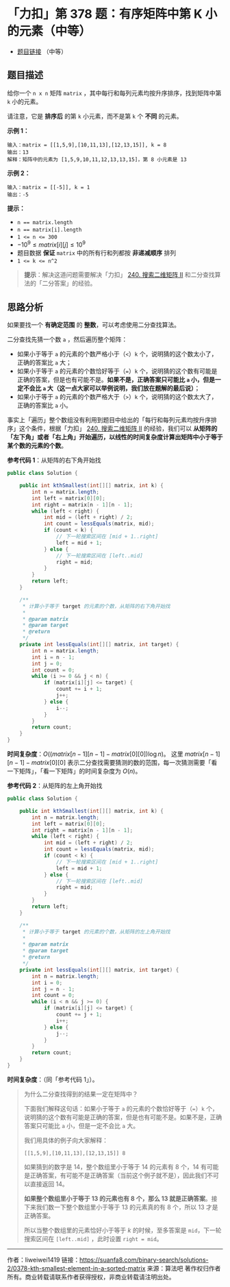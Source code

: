 # 「力扣」第 378 题：有序矩阵中第 K 小的元素（中等）

- [题目链接](https://leetcode-cn.com/problems/kth-smallest-element-in-a-sorted-matrix/) （中等）

## 题目描述

给你一个 `n x n` 矩阵 `matrix` ，其中每行和每列元素均按升序排序，找到矩阵中第 `k` 小的元素。

请注意，它是 **排序后** 的第 `k` 小元素，而不是第 `k` 个 **不同** 的元素。

**示例 1：**

```
输入：matrix = [[1,5,9],[10,11,13],[12,13,15]], k = 8
输出：13
解释：矩阵中的元素为 [1,5,9,10,11,12,13,13,15]，第 8 小元素是 13
```

**示例 2：**

```
输入：matrix = [[-5]], k = 1
输出：-5
```

**提示：**

- `n == matrix.length`
- `n == matrix[i].length`
- `1 <= n <= 300`
- $-10^9 \le matrix[i][j] \le  10^9$
- 题目数据 **保证** `matrix` 中的所有行和列都按 **非递减顺序** 排列
- `1 <= k <= n^2`

> **提示**：解决这道问题需要解决「力扣」 [240. 搜索二维矩阵 II](https://leetcode.cn/problems/search-a-2d-matrix-ii/) 和二分查找算法的「二分答案」的经验。

## 思路分析

如果要找一个 **有确定范围** 的 **整数**，可以考虑使用二分查找算法。

二分查找先猜一个数 `a` ，然后遍历整个矩阵：

- 如果小于等于 `a` 的元素的个数严格小于（`<`）`k` 个，说明猜的这个数太小了，正确的答案比 `a` 大；
- 如果小于等于 `a` 的元素的个数恰好等于（`=`）`k` 个，说明猜的这个数有可能是正确的答案，但是也有可能不是。**如果不是，正确答案只可能比 `a` 小，但是一定不会比 `a` 大（这一点大家可以举例说明，我们放在题解的最后说）**；
- 如果小于等于 `a` 的元素的个数严格大于（`>`）`k` 个，说明猜的这个数太大了，正确的答案比 `a` 小。

事实上「遍历」整个数组没有利用到题目中给出的「每行和每列元素均按升序排序」这个条件，根据「力扣」 [240. 搜索二维矩阵 II](/problems/search-a-2d-matrix-ii/) 的经验，我们可以 **从矩阵的「左下角」或者「右上角」开始遍历，以线性的时间复杂度计算出矩阵中小于等于某个数的元素的个数**。

**参考代码 1**：从矩阵的右下角开始找

```java
public class Solution {

    public int kthSmallest(int[][] matrix, int k) {
        int n = matrix.length;
        int left = matrix[0][0];
        int right = matrix[n - 1][n - 1];
        while (left < right) {
            int mid = (left + right) / 2;
            int count = lessEquals(matrix, mid);
            if (count < k) {
                // 下一轮搜索区间在 [mid + 1..right]
                left = mid + 1;
            } else {
                // 下一轮搜索区间在 [left..mid]
                right = mid;
            }
        }
        return left;
    }

    /**
     * 计算小于等于 target 的元素的个数，从矩阵的右下角开始找
     *
     * @param matrix
     * @param target
     * @return
     */
    private int lessEquals(int[][] matrix, int target) {
        int n = matrix.length;
        int i = n - 1;
        int j = 0;
        int count = 0;
        while (i >= 0 && j < n) {
            if (matrix[i][j] <= target) {
                count += i + 1;
                j++;
            } else {
                i--;
            }
        }
        return count;
    }
}
```

**时间复杂度**：$O((matrix[n-1][n-1] - matrix[0][0]) \log n)$。
这里 $matrix[n-1][n-1] - matrix[0][0]$ 表示二分查找需要猜测的数的范围，每一次猜测需要「看一下矩阵」，「看一下矩阵」的时间复杂度为 $O(n)$。

**参考代码 2**：从矩阵的左上角开始找

```java
public class Solution {

    public int kthSmallest(int[][] matrix, int k) {
        int n = matrix.length;
        int left = matrix[0][0];
        int right = matrix[n - 1][n - 1];
        while (left < right) {
            int mid = (left + right) / 2;
            int count = lessEquals(matrix, mid);
            if (count < k) {
                // 下一轮搜索区间在 [mid + 1..right]
                left = mid + 1;
            } else {
                // 下一轮搜索区间在 [left..mid]
                right = mid;
            }
        }
        return left;
    }

    /**
     * 计算小于等于 target 的元素的个数，从矩阵的左上角开始找
     *
     * @param matrix
     * @param target
     * @return
     */
    private int lessEquals(int[][] matrix, int target) {
        int n = matrix.length;
        int i = 0;
        int j = n - 1;
        int count = 0;
        while (i < n && j >= 0) {
            if (matrix[i][j] <= target) {
                count += j + 1;
                i++;
            } else {
                j--;
            }
        }
        return count;
    }
}
```

**时间复杂度**：（同「参考代码 1」）。

> 为什么二分查找得到的结果一定在矩阵中？
>
> 下面我们解释这句话：如果小于等于 `a` 的元素的个数恰好等于（`=`）`k` 个，说明猜的这个数有可能是正确的答案，但是也有可能不是。如果不是，正确答案只可能比 `a` 小，但是一定不会比 `a` 大。
>
> 我们用具体的例子向大家解释：
>
> ```
> [[1,5,9],[10,11,13],[12,13,15]] 8
> ```
>
> 如果猜到的数字是 $14$，整个数组里小于等于 $14$ 的元素有 $8$ 个，$14$ 有可能是正确答案，有可能不是正确答案（当前这个例子就不是），因此我们不可以直接返回 $14$。
>
> **如果整个数组里小于等于 $13$ 的元素也有 $8$ 个，那么 $13$ 就是正确答案**。接下来我们数一下整个数组里小于等于 $13$ 的元素真的有 $8$ 个，所以 $13$ 才是正确答案。
>
> 所以当整个数组里的元素恰好小于等于 $k$ 的时候，至多答案是 `mid`，下一轮搜索区间在 `[left..mid]` ，此时设置 `right = mid`。




---

作者：liweiwei1419
链接：https://suanfa8.com/binary-search/solutions-2/0378-kth-smallest-element-in-a-sorted-matrix
来源：算法吧
著作权归作者所有。商业转载请联系作者获得授权，非商业转载请注明出处。